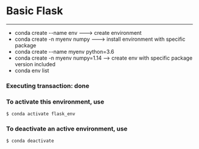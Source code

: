 # Basic Flask 


*** 

* conda create --name env ---> create environment
* conda create -n myenv numpy ---> install environment with specific package
* conda create --name myenv python=3.6
* conda create -n myenv numpy=1.14 --> create env with specific package version included
* conda env list

### Executing transaction: done
### To activate this environment, use
```
$ conda activate flask_env
```
### To deactivate an active environment, use
```
$ conda deactivate
```
